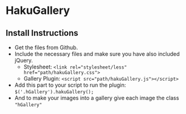 # HakuGallery

<h2>Install Instructions</h2>

- Get the files from Github.
- Include the necessary files and make sure you have also included jQuery.
  - Stylesheet: ```<link rel="stylesheet/less" href="path/hakuGallery.css">```
  - Gallery Plugin: ```<script src="path/hakuGallery.js"></script>```
- Add this part to your script to run the plugin: ```$('.hGallery').hakuGallery();```
- And to make your images into a gallery give each image the class ```"hGallery"```
